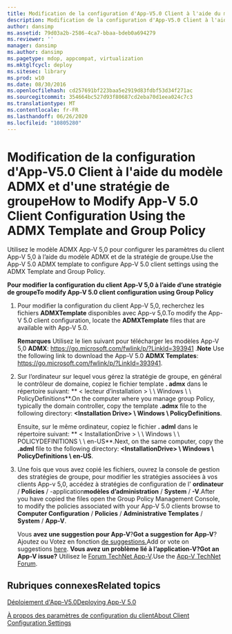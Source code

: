 ```yaml
---
title: Modification de la configuration d'App-V5.0 Client à l'aide du modèle ADMX et d'une stratégie de groupe
description: Modification de la configuration d'App-V5.0 Client à l'aide du modèle ADMX et d'une stratégie de groupe
author: dansimp
ms.assetid: 79d03a2b-2586-4ca7-bbaa-bdeb0a694279
ms.reviewer: ''
manager: dansimp
ms.author: dansimp
ms.pagetype: mdop, appcompat, virtualization
ms.mktglfcycl: deploy
ms.sitesec: library
ms.prod: w10
ms.date: 08/30/2016
ms.openlocfilehash: cd257691bf223baa5e2919d83fdbf53d34f271ac
ms.sourcegitcommit: 354664bc527d93f80687cd2eba70d1eea024c7c3
ms.translationtype: MT
ms.contentlocale: fr-FR
ms.lasthandoff: 06/26/2020
ms.locfileid: "10805280"
---
```

# <span data-ttu-id="cc5a7-103">Modification de la configuration d'App-V5.0 Client à l'aide du modèle ADMX et d'une stratégie de groupe</span><span class="sxs-lookup"><span data-stu-id="cc5a7-103">How to Modify App-V 5.0 Client Configuration Using the ADMX Template and Group Policy</span></span>


<span data-ttu-id="cc5a7-104">Utilisez le modèle ADMX App-V 5,0 pour configurer les paramètres du client App-V 5,0 à l’aide du modèle ADMX et de la stratégie de groupe.</span><span class="sxs-lookup"><span data-stu-id="cc5a7-104">Use the App-V 5.0 ADMX template to configure App-V 5.0 client settings using the ADMX Template and Group Policy.</span></span>

**<span data-ttu-id="cc5a7-105">Pour modifier la configuration du client App-V 5,0 à l’aide d’une stratégie de groupe</span><span class="sxs-lookup"><span data-stu-id="cc5a7-105">To modify App-V 5.0 client configuration using Group Policy</span></span>**

1.  <span data-ttu-id="cc5a7-106">Pour modifier la configuration du client App-V 5,0, recherchez les fichiers **ADMXTemplate** disponibles avec App-v 5,0.</span><span class="sxs-lookup"><span data-stu-id="cc5a7-106">To modify the App-V 5.0 client configuration, locate the **ADMXTemplate** files that are available with App-V 5.0.</span></span>

    <span data-ttu-id="cc5a7-107">**Remarques**  Utilisez le lien suivant pour télécharger les modèles App-V 5,0 **ADMX**: <https://go.microsoft.com/fwlink/p/?LinkId=393941> .</span><span class="sxs-lookup"><span data-stu-id="cc5a7-107">**Note** Use the following link to download the App-V 5.0 **ADMX Templates**: <https://go.microsoft.com/fwlink/p/?LinkId=393941>.</span></span>

     

2.  <span data-ttu-id="cc5a7-108">Sur l’ordinateur sur lequel vous gérez la stratégie de groupe, en général le contrôleur de domaine, copiez le fichier template **. admx** dans le répertoire suivant: \*\* &lt; lecteur d’installation &gt; \ \ Windows \ \ PolicyDefinitions\*\*.</span><span class="sxs-lookup"><span data-stu-id="cc5a7-108">On the computer where you manage group Policy, typically the domain controller, copy the template **.admx** file to the following directory: **&lt;Installation Drive&gt; \\ Windows \\ PolicyDefinitions**.</span></span>

    <span data-ttu-id="cc5a7-109">Ensuite, sur le même ordinateur, copiez le fichier **. adml** dans le répertoire suivant: \*\* &lt; InstallationDrive &gt; \ \ Windows \ \ POLICYDEFINITIONS \ \ en-US\*\*.</span><span class="sxs-lookup"><span data-stu-id="cc5a7-109">Next, on the same computer, copy the **.adml** file to the following directory: **&lt;InstallationDrive&gt; \\ Windows \\ PolicyDefinitions \\ en-US**.</span></span>

3.  <span data-ttu-id="cc5a7-110">Une fois que vous avez copié les fichiers, ouvrez la console de gestion des stratégies de groupe, pour modifier les stratégies associées à vos clients App-v 5,0, accédez à stratégies de configuration de l' **ordinateur**  /  **Policies**  /  -application**modèles d’administration**  /  **System**  /  **-V**.</span><span class="sxs-lookup"><span data-stu-id="cc5a7-110">After you have copied the files open the Group Policy Management Console, to modify the policies associated with your App-V 5.0 clients browse to **Computer Configuration** / **Policies** / **Administrative Templates** / **System** / **App-V**.</span></span>

    <span data-ttu-id="cc5a7-111">Vous **avez une suggestion pour App-V**?</span><span class="sxs-lookup"><span data-stu-id="cc5a7-111">**Got a suggestion for App-V**?</span></span> <span data-ttu-id="cc5a7-112">Ajoutez ou Votez en fonction [de suggestions.](http://appv.uservoice.com/forums/280448-microsoft-application-virtualization)</span><span class="sxs-lookup"><span data-stu-id="cc5a7-112">Add or vote on suggestions [here](http://appv.uservoice.com/forums/280448-microsoft-application-virtualization).</span></span> **<span data-ttu-id="cc5a7-113">Vous avez un problème lié à l’application-V?</span><span class="sxs-lookup"><span data-stu-id="cc5a7-113">Got an App-V issue?</span></span>** <span data-ttu-id="cc5a7-114">Utilisez le [Forum TechNet App-V](https://social.technet.microsoft.com/Forums/home?forum=mdopappv).</span><span class="sxs-lookup"><span data-stu-id="cc5a7-114">Use the [App-V TechNet Forum](https://social.technet.microsoft.com/Forums/home?forum=mdopappv).</span></span>

## <span data-ttu-id="cc5a7-115">Rubriques connexes</span><span class="sxs-lookup"><span data-stu-id="cc5a7-115">Related topics</span></span>


[<span data-ttu-id="cc5a7-116">Déploiement d'App-V5.0</span><span class="sxs-lookup"><span data-stu-id="cc5a7-116">Deploying App-V 5.0</span></span>](deploying-app-v-50.md)

[<span data-ttu-id="cc5a7-117">À propos des paramètres de configuration du client</span><span class="sxs-lookup"><span data-stu-id="cc5a7-117">About Client Configuration Settings</span></span>](about-client-configuration-settings.md)

 

 





